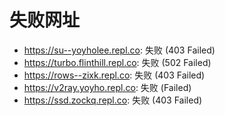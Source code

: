 # 失败网址
- https://su--yoyholee.repl.co: 失败 (403
Failed)
- https://turbo.flinthill.repl.co: 失败 (502
Failed)
- https://rows--zixk.repl.co: 失败 (403
Failed)
- https://v2ray.yoyho.repl.co: 失败 (Failed)
- https://ssd.zockq.repl.co: 失败 (403
Failed)
